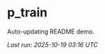 # p_train

Auto-updating README demo.

<!--START_SECTION:status-->
_Last run: 2025-10-19 03:16 UTC_
<!--END_SECTION:status-->








































































































































































































































































































































































































































































































































































































































































































































































































































































































































































































































































































































































































































































































































































































